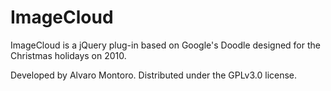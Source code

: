 ImageCloud
==========

ImageCloud is a jQuery plug-in based on Google's Doodle designed for the Christmas holidays on 2010.

Developed by Alvaro Montoro. Distributed under the GPLv3.0 license.
